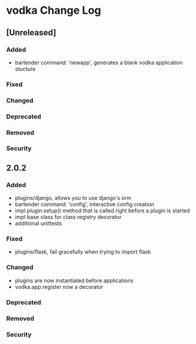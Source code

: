 
# vodka Change Log

## [Unreleased]

### Added
- bartender command: 'newapp', generates a blank vodka application stucture

### Fixed

### Changed

### Deprecated

### Removed

### Security

## 2.0.2 

### Added
- plugins/django, allows you to use django's orm 
- bartender command: 'config', interactive config creation
- impl plugin.setup() method that is called right before a plugin is started
- impl base class for class registry decorator
- additional unittests 

### Fixed
- plugins/flask, fail gracefully when trying to import flask

### Changed
- plugins are now instantiated before applications
- vodka.app.register now a decorator

### Deprecated

### Removed

### Security
